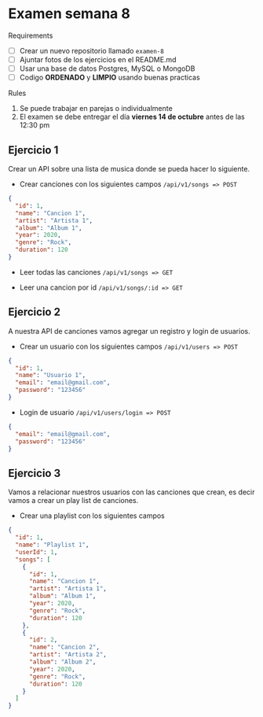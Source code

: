 # Examen semana 8

Requirements

- [ ] Crear un nuevo repositorio llamado `examen-8`
- [ ] Ajuntar fotos de los ejercicios en el README.md
- [ ] Usar una base de datos Postgres, MySQL o MongoDB
- [ ] Codigo **ORDENADO** y **LIMPIO** usando buenas practicas

Rules

1. Se puede trabajar en parejas o individualmente
2. El examen se debe entregar el día **viernes 14 de octubre** antes de las 12:30 pm

## Ejercicio 1

Crear un API sobre una lista de musica donde se pueda hacer lo siguiente.

- Crear canciones con los siguientes campos `/api/v1/songs => POST`

```json
{
  "id": 1,
  "name": "Cancion 1",
  "artist": "Artista 1",
  "album": "Album 1",
  "year": 2020,
  "genre": "Rock",
  "duration": 120
}
```

- Leer todas las canciones `/api/v1/songs => GET`

- Leer una cancion por id `/api/v1/songs/:id => GET`
  
## Ejercicio 2

A nuestra API de canciones vamos agregar un registro y login de usuarios.

- Crear un usuario con los siguientes campos `/api/v1/users => POST`

```json
{
  "id": 1,
  "name": "Usuario 1",
  "email": "email@gmail.com",
  "password": "123456"
}
```

- Login de usuario `/api/v1/users/login => POST`

```json
{
  "email": "email@gmail.com",
  "password": "123456"
}
```

## Ejercicio 3

Vamos a relacionar nuestros usuarios con las canciones que crean, es decir vamos a crear un play list de canciones.

- Crear una playlist con los siguientes campos

```json
{
  "id": 1,
  "name": "Playlist 1",
  "userId": 1,
  "songs": [
    {
      "id": 1,
      "name": "Cancion 1",
      "artist": "Artista 1",
      "album": "Album 1",
      "year": 2020,
      "genre": "Rock",
      "duration": 120
    },
    {
      "id": 2,
      "name": "Cancion 2",
      "artist": "Artista 2",
      "album": "Album 2",
      "year": 2020,
      "genre": "Rock",
      "duration": 120
    }
  ]
}
```
